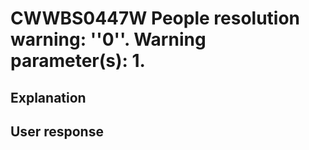 # CWWBS0447W People resolution warning: ''0''. Warning parameter(s): 1.

## Explanation

## User response